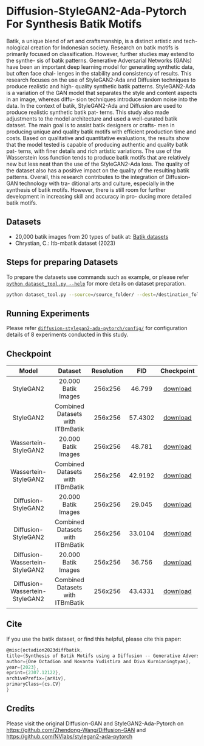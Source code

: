 # Diffusion-StyleGAN2-Ada-Pytorch For Synthesis Batik Motifs
Batik, a unique blend of art and craftsmanship, is a distinct artistic and tech-
nological creation for Indonesian society. Research on batik motifs is primarily
focused on classification. However, further studies may extend to the synthe-
sis of batik patterns. Generative Adversarial Networks (GANs) have been an
important deep learning model for generating synthetic data, but often face chal-
lenges in the stability and consistency of results. This research focuses on the
use of StyleGAN2-Ada and Diffusion techniques to produce realistic and high-
quality synthetic batik patterns. StyleGAN2-Ada is a variation of the GAN
model that separates the style and content aspects in an image, whereas diffu-
sion techniques introduce random noise into the data. In the context of batik,
StyleGAN2-Ada and Diffusion are used to produce realistic synthetic batik pat-
terns. This study also made adjustments to the model architecture and used a
well-curated batik dataset. The main goal is to assist batik designers or crafts-
men in producing unique and quality batik motifs with efficient production time
and costs. Based on qualitative and quantitative evaluations, the results show
that the model tested is capable of producing authentic and quality batik pat-
terns, with finer details and rich artistic variations. The use of the Wasserstein
loss function tends to produce batik motifs that are relatively new but less neat
than the use of the StyleGAN2-Ada loss. The quality of the dataset also has
a positive impact on the quality of the resulting batik patterns. Overall, this
research contributes to the integration of Diffusion-GAN technology with tra-
ditional arts and culture, especially in the synthesis of batik motifs. However,
there is still room for further development in increasing skill and accuracy in pro-
ducing more detailed batik motifs. 
## Datasets 
- 20,000 batik images from 20 types of batik at: [Batik datasets](https://drive.google.com/file/d/1IPae6gKJVBW2pPTGrFHS70pp1n9-XIjQ/view?usp=sharing)
- Chrystian, C.: Itb-mbatik dataset (2023)
## Steps for preparing Datasets
To prepare the datasets use commands such as example, or please refer [`python dataset_tool.py --help`](./docs/dataset-tool-help.txt) for more details on dataset preparation.
```.bash
python dataset_tool.py --source=/source_folder/ --dest=/destination_folder/ --width=256 --height=256
```
## Running Experiments
Please refer [`diffusion-stylegan2-ada-pytorch/config/`](./config/) for configuration details of 8 experiments conducted in this study.

## Checkpoint

|            Model            |   Dataset    | Resolution |  FID  |                                                        Checkpoint                                                         |
|:---------------------------:|:------------:|:----------:|:-----:|:-------------------------------------------------------------------------------------------------------------------------:|
|     StyleGAN2     |   20.000 Batik Images   |   256x256    | 46.799  |     [download](https://drive.google.com/file/d/1uj9qmG-Ouy7zZF27lAp6eK6bs1Y05fIk/view?usp=sharing)     |
|     StyleGAN2     |   Combined Datasets with ITBmBatik   |   256x256    | 57.4302  |     [download](https://drive.google.com/file/d/1hoPdFt6NHl0bjCimgMQ6Di4cJsSExZXu/view?usp=sharing)     |
|     Wassertein-StyleGAN2     |   20.000 Batik Images   |   256x256    | 48.781  |     [download](https://drive.google.com/file/d/14ZaHhN-bNFsfGIO7H3SlkDWrVRnyFMvb/view?usp=sharing)     |
|     Wassertein-StyleGAN2     |   Combined Datasets with ITBmBatik   |   256x256    | 42.9192  |     [download](https://drive.google.com/file/d/1i_WSJJC2UYc3TMjH6Z8ERryYOleXaT_q/view?usp=sharing)     |
|     Diffusion-StyleGAN2     |   20.000 Batik Images   |   256x256    | 29.045  |     [download](https://drive.google.com/file/d/1KlrVByH6vIsS7h0J_-5fOf6aYmcLiXfz/view?usp=sharing)     |
|     Diffusion-StyleGAN2     |    Combined Datasets with ITBmBatik    |    256x256    | 33.0104  |    [download](https://drive.google.com/file/d/1gUOOsSRNBNpKAlmcxHiPnFgBG_A6IzHi/view?usp=sharing)     |
|     Diffusion-Wassertein-StyleGAN2     |   20.000 Batik Images    |   256x256    | 36.756 |      [download](https://drive.google.com/file/d/1nas6iLVHkB1q2mmoxW4sabWLMiwxUGG4/view?usp=sharing)      |
|     Diffusion-Wassertein-StyleGAN2     | Combined Datasets with ITBmBatik |  256x256   | 43.4331  |  [download](https://drive.google.com/file/d/1pEChBU3nTdrEDFhC1afi2Mm4B0AXValx/view?usp=sharing)   |
## Cite
If you use the batik dataset, or find this helpful, please cite this paper:
```go
@misc{octadion2023diffbatik,
title={Synthesis of Batik Motifs using a Diffusion -- Generative Adversarial Network},
author={One Octadion and Novanto Yudistira and Diva Kurnianingtyas},  
year={2023},  
eprint={2307.12122},  
archivePrefix={arXiv},  
primaryClass={cs.CV} 
}  
```
## Credits
Please visit the original Diffusion-GAN and StyleGAN2-Ada-Pytorch on https://github.com/Zhendong-Wang/Diffusion-GAN and https://github.com/NVlabs/stylegan2-ada-pytorch
